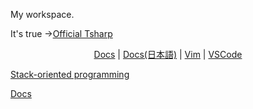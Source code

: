 My workspace.

It's true →<a href="https://github.com/Tsharp-lang/Tsharp">Official Tsharp</a>

<div align="center">
    <a href="https://github.com/Tsharp-lang/Tsharp/blob/main/DOC/docs.md">Docs</a>
    |
    <a href="https://github.com/Tsharp-lang/Tsharp/blob/main/DOC/ドキュメント.md">Docs(日本語)</a>
    |
    <a href="https://github.com/Tsharp-lang/Tsharp/blob/main/editor/tsharp.vim">Vim</a>
    |
    <a href="https://marketplace.visualstudio.com/items?itemName=akamurasaki.tsharplanguage-color">VSCode</a>
</div>

<a href="https://en.wikipedia.org/wiki/Stack-oriented_programming">Stack-oriented programming</a>

<a href="https://github.com/Tsharp-lang/Tsharp/blob/main/DOC/docs.md">Docs</a>
